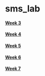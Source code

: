# sms_lab
#### [Week 3](https://github.com/sh0hb0zbek/sms_lab/blob/main/pics/week_03.md)
#### [ Week 4](https://github.com/sh0hb0zbek/sms_lab/blob/main/pics/week_04.md)
#### [Week 5](https://github.com/sh0hb0zbek/sms_lab/blob/main/pics/week_05.md)
#### [Week 6](https://github.com/sh0hb0zbek/sms_lab/blob/main/pics/week_06.md)
#### [Week 7](https://github.com/sh0hb0zbek/sms_lab/blob/main/pics/week_07.md)
